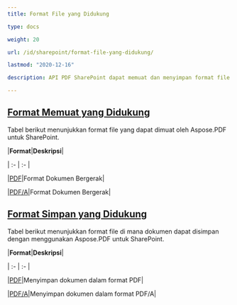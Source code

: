 ```yaml
---
title: Format File yang Didukung 

type: docs

weight: 20

url: /id/sharepoint/format-file-yang-didukung/

lastmod: "2020-12-16"

description: API PDF SharePoint dapat memuat dan menyimpan format file yang mencakup PDF dan PDF/A.

---
```


## <ins>**Format Memuat yang Didukung**

Tabel berikut menunjukkan format file yang dapat dimuat oleh Aspose.PDF untuk SharePoint.



|**Format**|**Deskripsi**|

| :- | :- |

|[PDF](https://docs.fileformat.com/pdf/)|Format Dokumen Bergerak|

|[PDF/A](https://docs.fileformat.com/pdf/a/)|Format Dokumen Bergerak|

## <ins>**Format Simpan yang Didukung**

Tabel berikut menunjukkan format file di mana dokumen dapat disimpan dengan menggunakan Aspose.PDF untuk SharePoint. 



|**Format**|**Deskripsi**|

| :- | :- |

|[PDF](https://docs.fileformat.com/pdf/)|Menyimpan dokumen dalam format PDF|

|[PDF/A](https://docs.fileformat.com/pdf/a/)|Menyimpan dokumen dalam format PDF/A|